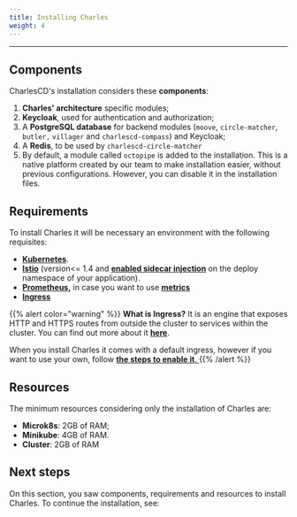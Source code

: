 ```yaml
---
title: Installing Charles
weight: 4
---
```


---

## Components

CharlesCD's installation considers these **components**:

1. **Charles' architecture** specific modules; 
2. **Keycloak**, used for authentication and authorization;
3. A **PostgreSQL database** for backend modules \(`moove`, `circle-matcher`, `butler,` `villager` and `charlescd-compass`\) and Keycloak;
4. A **Redis**, to be used by `charlescd-circle-matcher`
5. By default, a module called `octopipe` is added to the installation. This is a native platform created by our team to make installation easier, without previous configurations. However, you can disable it in the installation files.

## Requirements

To install Charles it will be necessary an environment with the following requisites: 

* [**Kubernetes**](https://kubernetes.io/docs/setup/).
* [**Istio**](https://istio.io/archive/) \(version&lt;= 1.4  and [**enabled sidecar injection**](https://istio.io/latest/docs/setup/additional-setup/sidecar-injection/#automatic-sidecar-injection) on the deploy namespace of your application\).
* [**Prometheus**](https://prometheus.io/docs/prometheus/latest/getting_started/)**,** in case you want to use [**metrics**](../../reference/metrics/) 
* [**Ingress**](https://github.com/kubernetes/ingress-nginx)

{{% alert color="warning" %}}
**What is Ingress?** It is an engine that exposes HTTP and HTTPS routes from outside the cluster to services within the cluster. You can find out more about it [**here**](https://kubernetes.io/docs/concepts/services-networking/ingress/#what-is-ingress). 

When you install Charles it comes with a default ingress, however if you want to use your own, follow [**the steps to enable it**. ](.././#ingress)
{{% /alert %}}

## Resources 

The minimum resources considering only the installation of Charles are: 

* **Microk8s**: 2GB of RAM; 
* **Minikube**: 4GB of RAM. 
* **Cluster**: 2GB of RAM

## Next steps

On this section, you saw components, requirements and resources to install Charles. To continue the installation, see:
